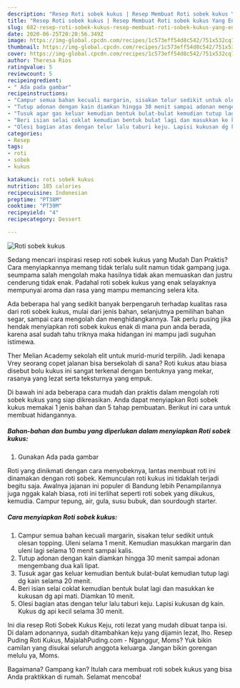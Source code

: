 ```yaml
---
description: "Resep Roti sobek kukus | Resep Membuat Roti sobek kukus Yang Enak dan Simpel"
title: "Resep Roti sobek kukus | Resep Membuat Roti sobek kukus Yang Enak dan Simpel"
slug: 682-resep-roti-sobek-kukus-resep-membuat-roti-sobek-kukus-yang-enak-dan-simpel
date: 2020-06-25T20:20:56.349Z
image: https://img-global.cpcdn.com/recipes/1c573eff54d8c542/751x532cq70/roti-sobek-kukus-foto-resep-utama.jpg
thumbnail: https://img-global.cpcdn.com/recipes/1c573eff54d8c542/751x532cq70/roti-sobek-kukus-foto-resep-utama.jpg
cover: https://img-global.cpcdn.com/recipes/1c573eff54d8c542/751x532cq70/roti-sobek-kukus-foto-resep-utama.jpg
author: Theresa Rios
ratingvalue: 5
reviewcount: 5
recipeingredient:
- " Ada pada gambar"
recipeinstructions:
- "Campur semua bahan kecuali margarin, sisakan telur sedikit untuk olesan topping. Uleni selama 1 menit. Kemudian masukkan margarin dan uleni lagi selama 10 menit sampai kalis."
- "Tutup adonan dengan kain diamkan hingga 30 menit sampai adonan mengembang dua kali lipat."
- "Tusuk agar gas keluar kemudian bentuk bulat-bulat kemudian tutup lagi dg kain selama 20 menit."
- "Beri isian selai coklat kemudian bentuk bulat lagi dan masukkan ke kukusan dg api mati. Diamkan 10 menit."
- "Olesi bagian atas dengan telur lalu taburi keju. Lapisi kukusan dg kain. Kukus dg api kecil selama 30 menit."
categories:
- Resep
tags:
- roti
- sobek
- kukus

katakunci: roti sobek kukus 
nutrition: 185 calories
recipecuisine: Indonesian
preptime: "PT38M"
cooktime: "PT39M"
recipeyield: "4"
recipecategory: Dessert

---
```



![Roti sobek kukus](https://img-global.cpcdn.com/recipes/1c573eff54d8c542/751x532cq70/roti-sobek-kukus-foto-resep-utama.jpg)

Sedang mencari inspirasi resep roti sobek kukus yang Mudah Dan Praktis? Cara menyiapkannya memang tidak terlalu sulit namun tidak gampang juga. seumpama salah mengolah maka hasilnya tidak akan memuaskan dan justru cenderung tidak enak. Padahal roti sobek kukus yang enak selayaknya mempunyai aroma dan rasa yang mampu memancing selera kita.

Ada beberapa hal yang sedikit banyak berpengaruh terhadap kualitas rasa dari roti sobek kukus, mulai dari jenis bahan, selanjutnya pemilihan bahan segar, sampai cara mengolah dan menghidangkannya. Tak perlu pusing jika hendak menyiapkan roti sobek kukus enak di mana pun anda berada, karena asal sudah tahu triknya maka hidangan ini mampu jadi suguhan istimewa.

Ther Melian Academy sekolah elit untuk murid-murid terpilih. Jadi kenapa Vrey seorang copet jalanan bisa bersekolah di sana? Roti kukus atau biasa disebut bolu kukus ini sangat terkenal dengan bentuknya yang mekar, rasanya yang lezat serta teksturnya yang empuk.


Di bawah ini ada beberapa cara mudah dan praktis dalam mengolah roti sobek kukus yang siap dikreasikan. Anda dapat menyiapkan Roti sobek kukus memakai 1 jenis bahan dan 5 tahap pembuatan. Berikut ini cara untuk membuat hidangannya.

<!--inarticleads1-->

##### Bahan-bahan dan bumbu yang diperlukan dalam menyiapkan Roti sobek kukus:

1. Gunakan  Ada pada gambar


Roti yang dinikmati dengan cara menyobeknya, lantas membuat roti ini dinamakan dengan roti sobek. Kemunculan roti kukus ini tidaklah terjadi begitu saja. Awalnya jajanan ini populer di Bandung lebih Penampilannya juga nggak kalah biasa, roti ini terlihat seperti roti sobek yang dikukus, kemudia. Campur tepung, air, gula, susu bubuk, dan sourdough starter. 

<!--inarticleads2-->

##### Cara menyiapkan Roti sobek kukus:

1. Campur semua bahan kecuali margarin, sisakan telur sedikit untuk olesan topping. Uleni selama 1 menit. Kemudian masukkan margarin dan uleni lagi selama 10 menit sampai kalis.
1. Tutup adonan dengan kain diamkan hingga 30 menit sampai adonan mengembang dua kali lipat.
1. Tusuk agar gas keluar kemudian bentuk bulat-bulat kemudian tutup lagi dg kain selama 20 menit.
1. Beri isian selai coklat kemudian bentuk bulat lagi dan masukkan ke kukusan dg api mati. Diamkan 10 menit.
1. Olesi bagian atas dengan telur lalu taburi keju. Lapisi kukusan dg kain. Kukus dg api kecil selama 30 menit.


Ini dia resep Roti Sobek Kukus Keju, roti lezat yang mudah dibuat tanpa isi. Di dalam adonannya, sudah ditambahkan keju yang dijamin lezat, lho. Resep Puding Roti Kukus, MajalahPuding.com - Nganggur, Moms? Yuk bikin camilan yang disukai seluruh anggota keluarga. Jangan bikin gorengan melulu ya, Moms. 

Bagaimana? Gampang kan? Itulah cara membuat roti sobek kukus yang bisa Anda praktikkan di rumah. Selamat mencoba!
